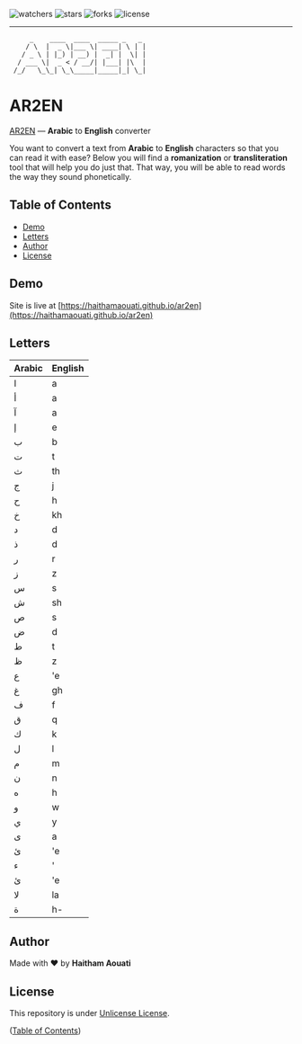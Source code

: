 ![watchers](https://custom-icon-badges.demolab.com/github/watchers/haithamaouati/ar2en?logo=eye)
![stars](https://custom-icon-badges.demolab.com/github/stars/haithamaouati/ar2en?logo=star)
![forks](https://custom-icon-badges.demolab.com/github/forks/haithamaouati/ar2en?logo=repo-forked)
![license](https://custom-icon-badges.demolab.com/github/license/haithamaouati/ar2en?logo=law)
___
```
     _    ____  ____  _____ _   _  
    / \  |  _ \|___ \| ____| \ | | 
   / _ \ | |_) | __) |  _| |  \| | 
  / ___ \|  _ < / __/| |___| |\  | 
 /_/   \_\_| \_\_____|_____|_| \_| 
```
# AR2EN
[AR2EN](https://haithamaouati.github.io/ar2en) — **Arabic** to **English** converter

You want to convert a text from **Arabic** to **English** characters so that you can read it with ease? Below you will find a **romanization** or **transliteration** tool that will help you do just that. That way, you will be able to read words the way they sound phonetically.

## Table of Contents
- [Demo](#demo)
- [Letters](#letters)
- [Author](#author)
- [License](#license)

## Demo
Site is live at
[https://haithamaouati.github.io/ar2en](https://haithamaouati.github.io/ar2en)

## Letters
Arabic | English
--- | ---
ا|a
أ|a
آ|a
إ|e
ب|b
ت|t
ث|th
ج|j
ح|h
خ|kh
د|d
ذ|d
ر|r
ز|z
س|s
ش|sh
ص|s
ض|d
ط|t
ظ|z
ع|'e
غ|gh
ف|f
ق|q
ك|k
ل|l
م|m
ن|n
ه|h
و|w
ي|y
ى|a
ئ|'e
ء|'
ئ|'e
لا|la
ة|h-

## Author
Made with :heart: by **Haitham Aouati**

## License
This repository is under [Unlicense License](https://github.com/haithamaouati/ar2en/blob/main/LICENSE).

([Table of Contents](#table-of-contents))
